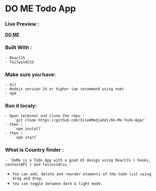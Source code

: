 ﻿# DO ME Todo App

### Live Preview :  
**[DO ME](https://dome-todoapp.netlify.app/)**

### Built With : 
	- ReactJS
	- TailwindCSS

### Make sure you have:

	- Git
	- Nodejs version 14 or higher (we recommend using nvm)
	- npm

### Run it localy:
	
	- Open terminal and clone the repo : 
		`git clone https://github.com/IslemMedjahdi/Do-Me-Todo-App/`
	- then : 
		`npm install`
	- then : 
		`npm start`

### What is Country finder : 
	- `DoMe is a ToDo App with a good UI design using ReactJs ( hooks, contextAPI ) and TailwindCss.`
  - `You can add, delete and reorder elements of the todo list using drag and drop.`
  - `You can toggle between dark & light mode.`  
